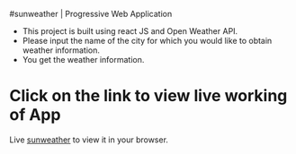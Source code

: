 #sunweather | Progressive Web Application

- This project is built using react JS and Open Weather API.
- Please input the name of the city for which you would like to obtain weather information.
- You get the weather information.

# Click on the link to view live working of App
Live [sunweather](https://64b66b380af0e304e5c7de84--magenta-dodol-3ccfbb.netlify.app/) to view it in your browser.







